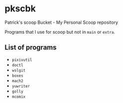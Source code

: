 # pkscbk
Patrick's scoop Bucket - My Personal Scoop repository

Programs that I use for scoop but not in `main` or `extra`.

## List of programs
- `pixivutil`
- `doctl`
- `wslgit`
- `boxes`
- `mach2`
- `yuwriter`
- `golly`
- `mcomix`